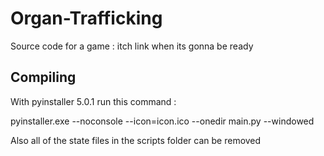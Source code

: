 # Organ-Trafficking
Source code for a game : itch link when its gonna be ready

## Compiling

With pyinstaller 5.0.1 run this command :

  pyinstaller.exe --noconsole --icon=icon.ico --onedir main.py --windowed
  
Also all of the state files in the scripts folder can be removed

